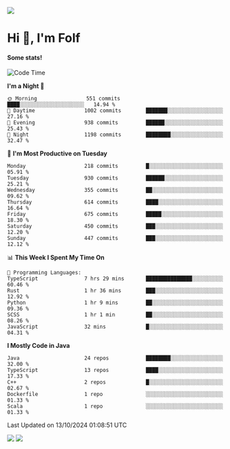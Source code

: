 <img src="https://komarev.com/ghpvc/?username=itsfolf"/>
<h1>Hi 👋, I'm Folf</h1>


#### Some stats!
<!--START_SECTION:waka-->
![Code Time](http://img.shields.io/badge/Code%20Time-2%2C373%20hrs%2032%20mins-blue)

**I'm a Night 🦉** 

```text
🌞 Morning                551 commits         ████░░░░░░░░░░░░░░░░░░░░░   14.94 % 
🌆 Daytime                1002 commits        ███████░░░░░░░░░░░░░░░░░░   27.16 % 
🌃 Evening                938 commits         ██████░░░░░░░░░░░░░░░░░░░   25.43 % 
🌙 Night                  1198 commits        ████████░░░░░░░░░░░░░░░░░   32.47 % 
```
📅 **I'm Most Productive on Tuesday** 

```text
Monday                   218 commits         █░░░░░░░░░░░░░░░░░░░░░░░░   05.91 % 
Tuesday                  930 commits         ██████░░░░░░░░░░░░░░░░░░░   25.21 % 
Wednesday                355 commits         ██░░░░░░░░░░░░░░░░░░░░░░░   09.62 % 
Thursday                 614 commits         ████░░░░░░░░░░░░░░░░░░░░░   16.64 % 
Friday                   675 commits         █████░░░░░░░░░░░░░░░░░░░░   18.30 % 
Saturday                 450 commits         ███░░░░░░░░░░░░░░░░░░░░░░   12.20 % 
Sunday                   447 commits         ███░░░░░░░░░░░░░░░░░░░░░░   12.12 % 
```


📊 **This Week I Spent My Time On** 

```text
💬 Programming Languages: 
TypeScript               7 hrs 29 mins       ███████████████░░░░░░░░░░   60.46 % 
Rust                     1 hr 36 mins        ███░░░░░░░░░░░░░░░░░░░░░░   12.92 % 
Python                   1 hr 9 mins         ██░░░░░░░░░░░░░░░░░░░░░░░   09.36 % 
SCSS                     1 hr 1 min          ██░░░░░░░░░░░░░░░░░░░░░░░   08.26 % 
JavaScript               32 mins             █░░░░░░░░░░░░░░░░░░░░░░░░   04.31 % 
```

**I Mostly Code in Java** 

```text
Java                     24 repos            ████████░░░░░░░░░░░░░░░░░   32.00 % 
TypeScript               13 repos            ████░░░░░░░░░░░░░░░░░░░░░   17.33 % 
C++                      2 repos             █░░░░░░░░░░░░░░░░░░░░░░░░   02.67 % 
Dockerfile               1 repo              ░░░░░░░░░░░░░░░░░░░░░░░░░   01.33 % 
Scala                    1 repo              ░░░░░░░░░░░░░░░░░░░░░░░░░   01.33 % 
```




 Last Updated on 13/10/2024 01:08:51 UTC
<!--END_SECTION:waka-->
<a src="https://discord.com/users/1090088995976925305"><img src="https://lanyard-profile-readme.vercel.app/api/1090088995976925305"/></a></td> 
<img src="https://hit.yhype.me/github/profile?user_id=9268058"/>
